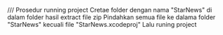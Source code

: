 /// Prosedur running project
Cretae folder dengan nama "StarNews" di dalam folder hasil extract file zip
Pindahkan semua file ke dalama folder "StarNews" kecuali file "StarNews.xcodeproj"
Lalu runing project
